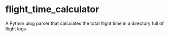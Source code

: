 # flight_time_calculator
A Python ulog parser that calculates the total flight time in a directory full of flight logs
